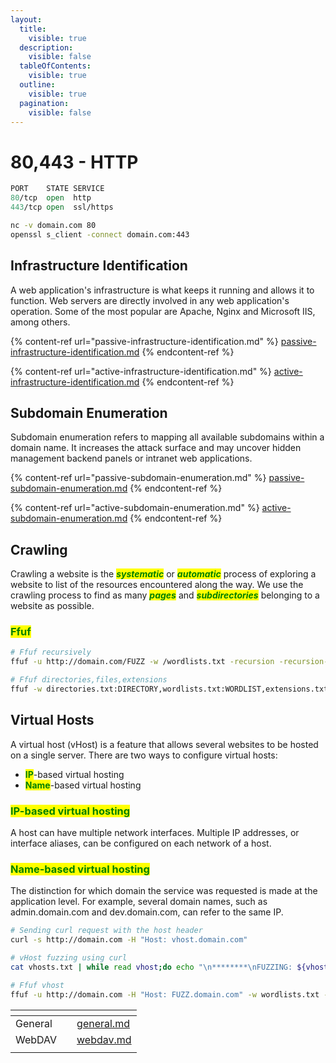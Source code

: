 ```yaml
---
layout:
  title:
    visible: true
  description:
    visible: false
  tableOfContents:
    visible: true
  outline:
    visible: true
  pagination:
    visible: false
---
```


# 80,443 - HTTP

```fsharp
PORT    STATE SERVICE
80/tcp  open  http
443/tcp open  ssl/https
```

```bash
nc -v domain.com 80
openssl s_client -connect domain.com:443
```

## Infrastructure Identification

A web application's infrastructure is what keeps it running and allows it to function. Web servers are directly involved in any web application's operation. Some of the most popular are Apache, Nginx and Microsoft IIS, among others.

{% content-ref url="passive-infrastructure-identification.md" %}
[passive-infrastructure-identification.md](passive-infrastructure-identification.md)
{% endcontent-ref %}

{% content-ref url="active-infrastructure-identification.md" %}
[active-infrastructure-identification.md](active-infrastructure-identification.md)
{% endcontent-ref %}

## Subdomain Enumeration

Subdomain enumeration refers to mapping all available subdomains within a domain name. It increases the attack surface and may uncover hidden management backend panels or intranet web applications.

{% content-ref url="passive-subdomain-enumeration.md" %}
[passive-subdomain-enumeration.md](passive-subdomain-enumeration.md)
{% endcontent-ref %}

{% content-ref url="active-subdomain-enumeration.md" %}
[active-subdomain-enumeration.md](active-subdomain-enumeration.md)
{% endcontent-ref %}

## Crawling

Crawling a website is the _<mark style="color:green;">**systematic**</mark>_ or _<mark style="color:green;">**automatic**</mark>_ process of exploring a website to list of the resources encountered along the way. We use the crawling process to find as many _<mark style="color:green;">**pages**</mark>_ and _<mark style="color:green;">**subdirectories**</mark>_ belonging to a website as possible.

### <mark style="color:green;">Ffuf</mark>

```bash
# Ffuf recursively
ffuf -u http://domain.com/FUZZ -w /wordlists.txt -recursion -recursion-depth 1

# Ffuf directories,files,extensions
ffuf -w directories.txt:DIRECTORY,wordlists.txt:WORDLIST,extensions.txt:EXTENSIONS -u http://domain.com/DIRECTORY/WORDLISTEXTENSIONS
```

## Virtual Hosts

A virtual host (vHost) is a feature that allows several websites to be hosted on a single server. There are two ways to configure virtual hosts:

* <mark style="color:green;">**IP**</mark>-based virtual hosting
* <mark style="color:green;">**Name**</mark>-based virtual hosting

### <mark style="color:green;">IP-based virtual hosting</mark>

A host can have multiple network interfaces. Multiple IP addresses, or interface aliases, can be configured on each network of a host.

### <mark style="color:green;">Name-based virtual hosting</mark>

The distinction for which domain the service was requested is made at the application level. For example, several domain names, such as admin.domain.com and dev.domain.com, can refer to the same IP.

```bash
# Sending curl request with the host header
curl -s http://domain.com -H "Host: vhost.domain.com"

# vHost fuzzing using curl
cat vhosts.txt | while read vhost;do echo "\n********\nFUZZING: ${vhost}\n********"; curl -s -I http://domain.com -H "HOST: ${vhost}.domain.com" | grep "Content-Length: "; done

# Ffuf vhost
ffuf -u http://domain.com -H "Host: FUZZ.domain.com" -w wordlists.txt -fs 500
```

<table data-view="cards"><thead><tr><th></th><th></th><th data-hidden data-card-target data-type="content-ref"></th></tr></thead><tbody><tr><td>General</td><td></td><td><a href="general.md">general.md</a></td></tr><tr><td>WebDAV</td><td></td><td><a href="webdav.md">webdav.md</a></td></tr><tr><td></td><td></td><td></td></tr></tbody></table>
